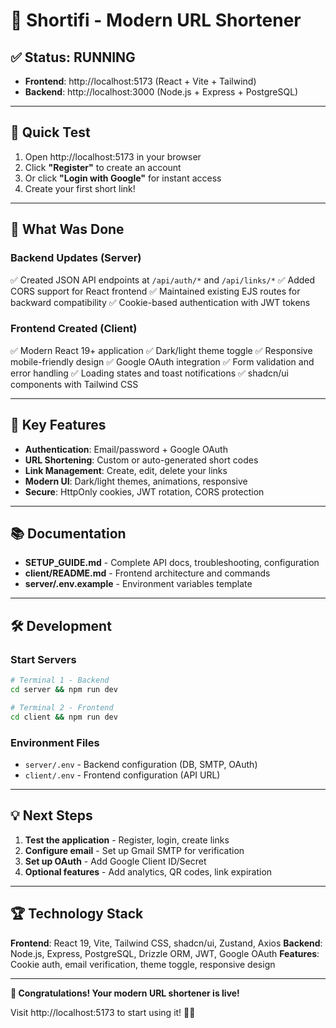 # 🎉 Shortifi - Modern URL Shortener

## ✅ Status: RUNNING

- **Frontend**: http://localhost:5173 (React + Vite + Tailwind)
- **Backend**: http://localhost:3000 (Node.js + Express + PostgreSQL)

---

## 🚀 Quick Test

1. Open http://localhost:5173 in your browser
2. Click **"Register"** to create an account
3. Or click **"Login with Google"** for instant access
4. Create your first short link!

---

## 📖 What Was Done

### Backend Updates (Server)
✅ Created JSON API endpoints at `/api/auth/*` and `/api/links/*`
✅ Added CORS support for React frontend
✅ Maintained existing EJS routes for backward compatibility
✅ Cookie-based authentication with JWT tokens

### Frontend Created (Client)
✅ Modern React 19+ application
✅ Dark/light theme toggle
✅ Responsive mobile-friendly design
✅ Google OAuth integration
✅ Form validation and error handling
✅ Loading states and toast notifications
✅ shadcn/ui components with Tailwind CSS

---

## 🎯 Key Features

- **Authentication**: Email/password + Google OAuth
- **URL Shortening**: Custom or auto-generated short codes
- **Link Management**: Create, edit, delete your links
- **Modern UI**: Dark/light themes, animations, responsive
- **Secure**: HttpOnly cookies, JWT rotation, CORS protection

---

## 📚 Documentation

- **SETUP_GUIDE.md** - Complete API docs, troubleshooting, configuration
- **client/README.md** - Frontend architecture and commands
- **server/.env.example** - Environment variables template

---

## 🛠️ Development

### Start Servers
```bash
# Terminal 1 - Backend
cd server && npm run dev

# Terminal 2 - Frontend  
cd client && npm run dev
```

### Environment Files
- `server/.env` - Backend configuration (DB, SMTP, OAuth)
- `client/.env` - Frontend configuration (API URL)

---

## 💡 Next Steps

1. **Test the application** - Register, login, create links
2. **Configure email** - Set up Gmail SMTP for verification
3. **Set up OAuth** - Add Google Client ID/Secret
4. **Optional features** - Add analytics, QR codes, link expiration

---

## 🏆 Technology Stack

**Frontend**: React 19, Vite, Tailwind CSS, shadcn/ui, Zustand, Axios
**Backend**: Node.js, Express, PostgreSQL, Drizzle ORM, JWT, Google OAuth
**Features**: Cookie auth, email verification, theme toggle, responsive design

---

**🎊 Congratulations! Your modern URL shortener is live!**

Visit http://localhost:5173 to start using it! 🔗✨
